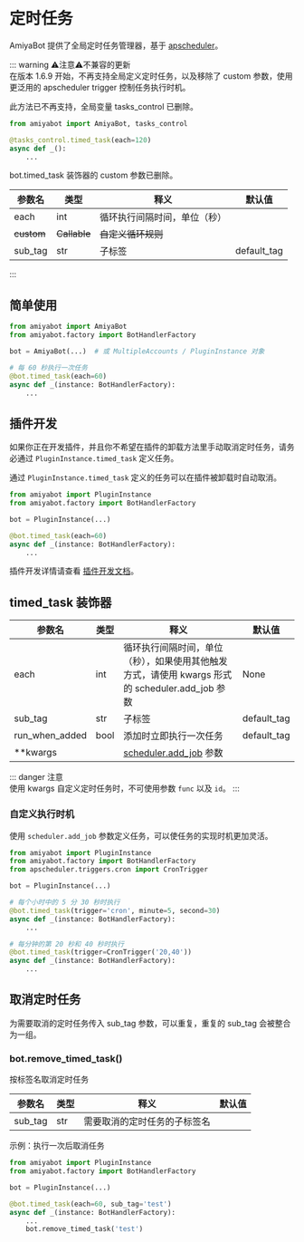 # 定时任务

AmiyaBot 提供了全局定时任务管理器，基于 [apscheduler](https://github.com/agronholm/apscheduler)。

::: warning ⚠️注意⚠️不兼容的更新<br>
在版本 1.6.9 开始，不再支持全局定义定时任务，以及移除了 custom 参数，使用更泛用的 apscheduler trigger 控制任务执行时机。

此方法已不再支持，全局变量 tasks_control 已删除。

```python
from amiyabot import AmiyaBot, tasks_control

@tasks_control.timed_task(each=120)
async def _():
    ...
```

bot.timed_task 装饰器的 custom 参数已删除。

| 参数名        | 类型           | 释义             | 默认值         |
|------------|--------------|----------------|-------------|
| each       | int          | 循环执行间隔时间，单位（秒） |             |
| ~~custom~~ | ~~Callable~~ | ~~自定义循环规则~~    |             |
| sub_tag    | str          | 子标签            | default_tag |

:::

## 简单使用

```python
from amiyabot import AmiyaBot
from amiyabot.factory import BotHandlerFactory

bot = AmiyaBot(...)  # 或 MultipleAccounts / PluginInstance 对象

# 每 60 秒执行一次任务
@bot.timed_task(each=60)
async def _(instance: BotHandlerFactory):
    ...
```

## 插件开发

如果你正在开发插件，并且你不希望在插件的卸载方法里手动取消定时任务，请务必通过 `PluginInstance.timed_task` 定义任务。

通过 `PluginInstance.timed_task` 定义的任务可以在插件被卸载时自动取消。

```python
from amiyabot import PluginInstance
from amiyabot.factory import BotHandlerFactory

bot = PluginInstance(...)

@bot.timed_task(each=60)
async def _(instance: BotHandlerFactory):
    ...
```

插件开发详情请查看 [插件开发文档](/develop/plugin/)。

## timed_task 装饰器

| 参数名            | 类型   | 释义                                                                                                            | 默认值         |
|----------------|------|---------------------------------------------------------------------------------------------------------------|-------------|
| each           | int  | 循环执行间隔时间，单位（秒），如果使用其他触发方式，请使用 kwargs 形式的 scheduler.add_job 参数                                                 | None        |
| sub_tag        | str  | 子标签                                                                                                           | default_tag |
| run_when_added | bool | 添加时立即执行一次任务                                                                                                   | default_tag |
| **kwargs       |      | [scheduler.add_job](https://github.com/agronholm/apscheduler/blob/3.x/apscheduler/schedulers/base.py#L384) 参数 |             |

::: danger 注意<br>
使用 kwargs 自定义定时任务时，不可使用参数 `func` 以及 `id`。
:::

### 自定义执行时机

使用 `scheduler.add_job` 参数定义任务，可以使任务的实现时机更加灵活。

```python
from amiyabot import PluginInstance
from amiyabot.factory import BotHandlerFactory
from apscheduler.triggers.cron import CronTrigger

bot = PluginInstance(...)

# 每个小时中的 5 分 30 秒时执行
@bot.timed_task(trigger='cron', minute=5, second=30)
async def _(instance: BotHandlerFactory):
    ...

# 每分钟的第 20 秒和 40 秒时执行
@bot.timed_task(trigger=CronTrigger('20,40'))
async def _(instance: BotHandlerFactory):
    ...
```

## 取消定时任务

为需要取消的定时任务传入 sub_tag 参数，可以重复，重复的 sub_tag 会被整合为一组。

### bot.remove_timed_task()

按标签名取消定时任务

| 参数名     | 类型  | 释义             | 默认值 |
|---------|-----|----------------|-----|
| sub_tag | str | 需要取消的定时任务的子标签名 |     |

示例：执行一次后取消任务

```python
from amiyabot import PluginInstance
from amiyabot.factory import BotHandlerFactory

bot = PluginInstance(...)

@bot.timed_task(each=60, sub_tag='test')
async def _(instance: BotHandlerFactory):
    ...
    bot.remove_timed_task('test')
```
